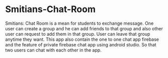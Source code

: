 # Smitians-Chat-Room
Smitians: Chat Room  is a mean for students to exchange message.  One user can create a group and he can add friends to that group and also other user can request to add them in that group. User can leave that group anytime they want. This app also contain the one to one chat app firebase and the feature of private firebase chat app using android studio. So that  two users can chat with each other in the app.
